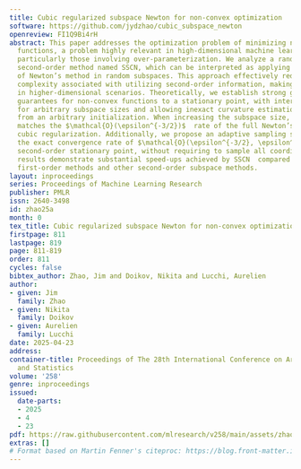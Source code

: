 ```yaml
---
title: Cubic regularized subspace Newton for non-convex optimization
software: https://github.com/jydzhao/cubic_subspace_newton
openreview: FI1Q9Bi4rH
abstract: This paper addresses the optimization problem of minimizing non-convex continuous
  functions, a problem highly relevant in high-dimensional machine learning scenarios,
  particularly those involving over-parameterization. We analyze a randomized coordinate
  second-order method named SSCN, which can be interpreted as applying the cubic regularization
  of Newton’s method in random subspaces. This approach effectively reduces the computational
  complexity associated with utilizing second-order information, making it applicable
  in higher-dimensional scenarios. Theoretically, we establish strong global convergence
  guarantees for non-convex functions to a stationary point, with interpolating rates
  for arbitrary subspace sizes and allowing inexact curvature estimation, starting
  from an arbitrary initialization. When increasing the subspace size, our complexity
  matches the $\mathcal{O}(\epsilon^{-3/2})$  rate of the full Newton’s method with
  cubic regularization. Additionally, we propose an adaptive sampling scheme ensuring
  the exact convergence rate of $\mathcal{O}(\epsilon^{-3/2}, \epsilon^{-3})$ to a
  second-order stationary point, without requiring to sample all coordinates. Experimental
  results demonstrate substantial speed-ups achieved by SSCN  compared to conventional
  first-order methods and other second-order subspace methods.
layout: inproceedings
series: Proceedings of Machine Learning Research
publisher: PMLR
issn: 2640-3498
id: zhao25a
month: 0
tex_title: Cubic regularized subspace Newton for non-convex optimization
firstpage: 811
lastpage: 819
page: 811-819
order: 811
cycles: false
bibtex_author: Zhao, Jim and Doikov, Nikita and Lucchi, Aurelien
author:
- given: Jim
  family: Zhao
- given: Nikita
  family: Doikov
- given: Aurelien
  family: Lucchi
date: 2025-04-23
address:
container-title: Proceedings of The 28th International Conference on Artificial Intelligence
  and Statistics
volume: '258'
genre: inproceedings
issued:
  date-parts:
  - 2025
  - 4
  - 23
pdf: https://raw.githubusercontent.com/mlresearch/v258/main/assets/zhao25a/zhao25a.pdf
extras: []
# Format based on Martin Fenner's citeproc: https://blog.front-matter.io/posts/citeproc-yaml-for-bibliographies/
---
```

